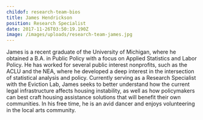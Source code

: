 ```yaml
---
childof: research-team-bios
title: James Hendrickson
position: Research Specialist
date: 2017-11-26T03:50:19.190Z
image: /images/uploads/research-team-james.jpg
---
```

James is a recent graduate of the University of Michigan, where he obtained a B.A. in Public Policy with a focus on Applied Statistics and Labor Policy. He has worked for several public interest nonprofits, such as the ACLU and the NEA, where he developed a deep interest in the intersection of statistical analysis and policy. Currently serving as a Research Specialist with the Eviction Lab, James seeks to better understand how the current legal infrastructure affects housing instability, as well as how policymakers can best craft housing assistance solutions that will benefit their own communities. In his free time, he is an avid dancer and enjoys volunteering in the local arts community.
